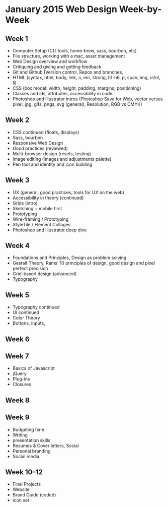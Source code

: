 # January 2015 Web Design Week-by-Week

## Week 1
* Computer Setup (CLI tools, home-brew, sass, bourbon, etc)
* File structure, working with a mac, asset management
* Web Design overview and workflow
* Critiquing and giving and getting feedback
* Git and Github (Version control, Repos and branches,
* HTML (syntax, html, body, link, a, em, strong, h1-h6, p, span, img, ul/ol, li) 
* CSS (box model: width, height, padding, margins, positioning)
* Classes and ids, attributes, accessibility in code.
* Photoshop and Illustrator intros (Photoshop Save for Web, vector versus pixel, jpg, gifs, pngs, svg (general), Resolution, RGB vs CMYK)

## Week 2
* CSS continued (floats, displays)
* Sass, bourbon
* Responsive Web Design
* Good practices (reviewed)
* Multi-browser design (resets, testing)
* Image editing (images and adjustments palette)
* Pen tool and identity and icon building

## Week 3
* UX (general, good practices, tools for UX on the web)
* Accessibility in theory (continued)
* Grids (intro)
* Sketching + mobile first
* Prototyping
* Wire-framing / Prototyping
* StyleTile / Element Collages
* Photoshop and Illustrator deep dive

## Week 4
* Foundations and Principles, Design as problem solving
* Gestalt Theory, Rams’ 10 principles of design, good design and pixel perfect precision
* Grid-based design (advanced)
* Typography

## Week 5
* Typography continued
* UI continued
* Color Theory
* Buttons, inputs, 

## Week 6

## Week 7
* Basics of Javascript
* jQuery
* Plug-ins
* Closures

## Week 8

## Week 9
* Budgeting time
* Writing
* presentation skills
* Resumes & Cover letters, Social
* Personal branding
* Social media

## Week 10–12 
* Final Projects
* Website
* Brand Guide (coded)
* icon set

 


